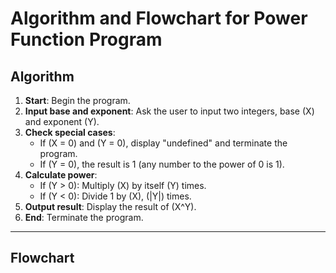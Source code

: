 # Algorithm and Flowchart for Power Function Program

## Algorithm

1. **Start**: Begin the program.
2. **Input base and exponent**: Ask the user to input two integers, base \(X\) and exponent \(Y\).
3. **Check special cases**:
   - If \(X = 0\) and \(Y = 0\), display "undefined" and terminate the program.
   - If \(Y = 0\), the result is 1 (any number to the power of 0 is 1).
4. **Calculate power**:
   - If \(Y > 0\): Multiply \(X\) by itself \(Y\) times.
   - If \(Y < 0\): Divide 1 by \(X\), \(|Y|\) times.
5. **Output result**: Display the result of \(X^Y\).
6. **End**: Terminate the program.

---

## Flowchart
